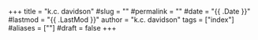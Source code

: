 +++
title = "k.c. davidson"
#slug = ""
#permalink = ""
#date = "{{ .Date }}"
#lastmod = "{{ .LastMod }}"
author = "k.c. davidson"
tags = ["index"]
#aliases = [""]
#draft = false
+++
